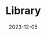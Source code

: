 ---
title: "Library"
date: 2023-12-05
summary: "Notes on some of the books I enjoyed reading. (to be updated)"
---